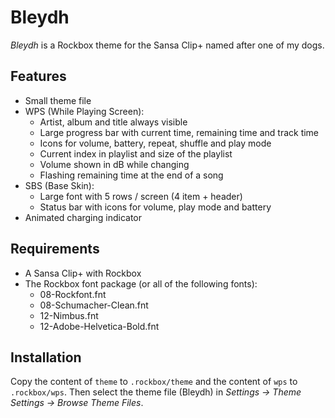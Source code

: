 Bleydh
======

*Bleydh* is a Rockbox theme for the Sansa Clip+ named after one of my dogs.


Features
--------

- Small theme file
- WPS (While Playing Screen):
    - Artist, album and title always visible
    - Large progress bar with current time, remaining time and track time
    - Icons for volume, battery, repeat, shuffle and play mode
    - Current index in playlist and size of the playlist
    - Volume shown in dB while changing
    - Flashing remaining time at the end of a song
- SBS (Base Skin):
    - Large font with 5 rows / screen (4 item + header)
    - Status bar with icons for volume, play mode and battery
- Animated charging indicator


Requirements
------------

- A Sansa Clip+ with Rockbox
- The Rockbox font package (or all of the following fonts):
    - 08-Rockfont.fnt
    - 08-Schumacher-Clean.fnt
    - 12-Nimbus.fnt
    - 12-Adobe-Helvetica-Bold.fnt


Installation
------------

Copy the content of `theme` to `.rockbox/theme` and the content of `wps` to `.rockbox/wps`. Then select the theme file (Bleydh) in *Settings → Theme Settings → Browse Theme Files*.
